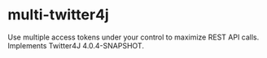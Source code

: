 multi-twitter4j
===============

Use multiple access tokens under your control to maximize REST API calls. Implements Twitter4J 4.0.4-SNAPSHOT.